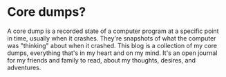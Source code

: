 # Core dumps?

A core dump is a recorded state of a computer program at a specific point in
time, usually when it crashes. They're snapshots of what the computer was
"thinking" about when it crashed. This blog is a collection of my core dumps,
everything that's in my heart and on my mind. It's an open journal for my
friends and family to read, about my thoughts, desires, and adventures.
